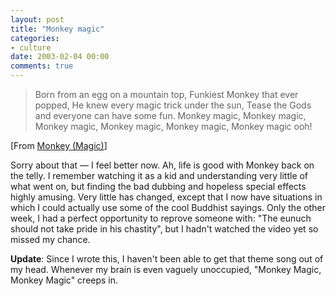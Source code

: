 ```yaml
---
layout: post
title: "Monkey magic"
categories:
- culture
date: 2003-02-04 00:00
comments: true
---
```


<blockquote>
Born from an egg on a mountain top,
Funkiest Monkey that ever popped,
He knew every magic trick under the sun,
Tease the Gods and everyone can have some fun.
Monkey magic, Monkey magic,
Monkey magic, Monkey magic,
Monkey magic, Monkey magic ooh!
</blockquote>

<p>[From <a href="http://www.ewtoo.org/~matt/monkey/words1.htm" title="Monkey Magic">Monkey (Magic)</a>]</p>

<p>Sorry about that &mdash; I feel better now. Ah, life is good with Monkey back on the telly. I remember watching it as a kid and understanding very little of what went on, but finding the bad dubbing and hopeless special effects highly amusing. Very little has changed, except that I now have situations in which I could actually use some of the cool Buddhist sayings. Only the other week, I had a perfect opportunity to reprove someone with: "The eunuch should not take pride in his chastity", but I hadn't watched the video yet so missed my chance. </p>

<p><strong>Update</strong>: Since I wrote this, I haven't been able to get that theme song out of my head. Whenever my brain is even vaguely unoccupied, "Monkey Magic, Monkey Magic" creeps in.</p>


